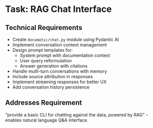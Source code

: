 # Task: RAG Chat Interface

## Technical Requirements
- Create `documatic/chat.py` module using Pydantic AI
- Implement conversation context management
- Design prompt templates for:
  - System prompt with documentation context
  - User query reformulation
  - Answer generation with citations
- Handle multi-turn conversations with memory
- Include source attribution in responses
- Implement streaming responses for better UX
- Add conversation history persistence

## Addresses Requirement
"provide a basic CLI for chatting against the data, powered by RAG" - enables natural language Q&A interface.